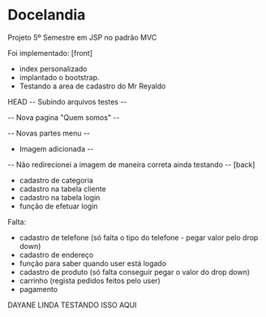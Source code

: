 ﻿# Docelandia

Projeto 5º Semestre em JSP no padrão MVC

Foi implementado:
[front]
- index personalizado
- implantado o bootstrap.
- Testando a area de cadastro do Mr Reyaldo

HEAD
-- Subindo arquivos testes -- 

-- Nova pagina "Quem somos" --

-- Novas partes menu -- 

- Imagem adicionada --  

-- Não redirecionei a imagem de maneira correta ainda testando --
[back]
- cadastro de categoria
- cadastro na tabela cliente
- cadastro na tabela login
- função de efetuar login

Falta:
- cadastro de telefone (só falta o tipo do telefone - pegar valor pelo drop down)
- cadastro de endereço
- função para saber quando user está logado
- cadastro de produto (só falta conseguir pegar o valor do drop down)
- carrinho (regista pedidos feitos pelo user)
- pagamento

DAYANE LINDA TESTANDO ISSO AQUI